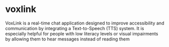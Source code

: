 # voxlink
VoxLink is a real-time chat application designed to improve accessibility and communication by integrating a Text-to-Speech (TTS) system. It is especially helpful for people with low literacy levels or visual impairments by allowing them to hear messages instead of reading them
